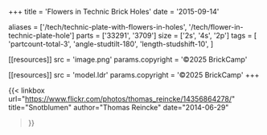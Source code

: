 +++
title = 'Flowers in Technic Brick Holes'
date  = '2015-09-14'

aliases = ['/tech/technic-plate-with-flowers-in-holes', '/tech/flower-in-technic-plate-hole']
parts = ['33291', '3709']
size  = ['2s', '4s', '2p']
tags  = [
  'partcount-total-3',
  'angle-studtilt-180',
  'length-studshift-10',
]

[[resources]]
src              = 'image.png'
params.copyright = '©2025 BrickCamp'

[[resources]]
src              = 'model.ldr'
params.copyright = '©2025 BrickCamp'
+++

{{< linkbox
    url="https://www.flickr.com/photos/thomas_reincke/14356864278/"
    title="Snotblumen"
    author="Thomas Reincke"
    date="2014-06-29"
>}}
